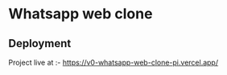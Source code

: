 # Whatsapp web clone


## Deployment

Project live at :- 
https://v0-whatsapp-web-clone-pi.vercel.app/

